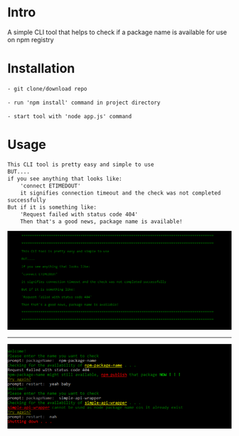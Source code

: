 # Intro

A simple CLI tool that helps to check if a package name is available for use on npm registry

# Installation

`- git clone/download repo` <br>

`- run 'npm install' command in project directory` <br>

`- start tool with 'node app.js' command` <br>

# Usage

```
This CLI tool is pretty easy and simple to use
BUT....
if you see anything that looks like:
    'connect ETIMEDOUT'
    it signifies connection timeout and the check was not completed successfully
But if it is something like:
    'Request failed with status code 404'
    Then that's a good news, package name is available!

```

<img src="images/1.PNG">
<hr>
<img src="images/2.PNG">